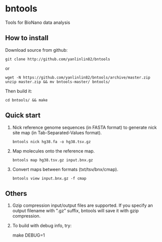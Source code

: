 bntools
=======

Tools for BioNano data analysis

How to install
--------------

Download source from github:

    git clone http://github.com/yanlinlin82/bntools

or

    wget -N https://github.com/yanlinlin82/bntools/archive/master.zip
    unzip master.zip && mv bntools-master/ bntools/

Then build it:

    cd bntools/ && make

Quick start
-----------

1. Nick reference genome sequences (in FASTA format) to generate nick site map
   (in Tab-Separated-Values format).

       bntools nick hg38.fa -o hg38.tsv.gz

2. Map molecules onto the reference map.

       bntools map hg38.tsv.gz input.bnx.gz

3. Convert maps between formats (txt/tsv/bnx/cmap).

       bntools view input.bnx.gz -f cmap

Others
------

1. Gzip compression input/output files are supported. If you specify an output
   filename with ".gz" suffix, bntools will save it with gzip compression.

2. To build with debug info, try:

    make DEBUG=1
